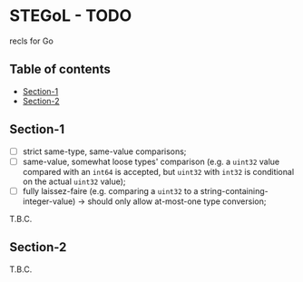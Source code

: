 # STEGoL - TODO <!-- omit in toc -->

recls for Go

## Table of contents <!-- omit in toc -->

- [Section-1](#section-1)
- [Section-2](#section-2)


## Section-1

- [ ] strict same-type, same-value comparisons;
- [ ] same-value, somewhat loose types' comparison (e.g. a `uint32` value compared with an `int64` is accepted, but `uint32` with `int32` is conditional on the actual `uint32` value);
- [ ] fully laissez-faire (e.g. comparing a `uint32` to a string-containing-integer-value) -> should only allow at-most-one type conversion;

T.B.C.


## Section-2

T.B.C.


